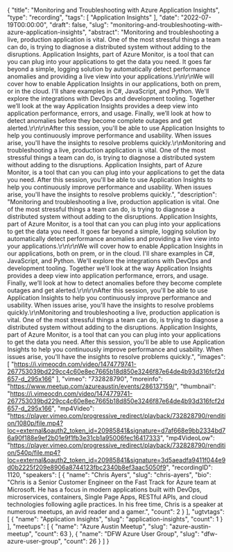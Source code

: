{
  "title": "Monitoring and Troubleshooting with Azure Application Insights",
  "type": "recording",
  "tags": [
    "Application Insights"
  ],
  "date": "2022-07-19T00:00:00",
  "draft": false,
  "slug": "monitoring-and-troubleshooting-with-azure-application-insights",
  "abstract": "Monitoring and troubleshooting a live, production application is vital. One of the most stressful things a team can do, is trying to diagnose a distributed system without adding to the disruptions. Application Insights, part of Azure Monitor, is a tool that can you can plug into your applications to get the data you need. It goes far beyond a simple, logging solution by automatically detect performance anomalies and providing a live view into your applications.\r\n\r\nWe will cover how to enable Application Insights in our applications, both on prem, or in the cloud. I'll share examples in C#, JavaScript, and Python. We'll explore the integrations with DevOps and development tooling. Together we’ll look at the way Application Insights provides a deep view into application performance, errors, and usage. Finally, we’ll look at how to detect anomalies before they become complete outages and get alerted.\r\n\r\nAfter this session, you'll be able to use Application Insights to help you continuously improve performance and usability. When issues arise, you'll have the insights to resolve problems quickly.\r\nMonitoring and troubleshooting a live, production application is vital. One of the most stressful things a team can do, is trying to diagnose a distributed system without adding to the disruptions. Application Insights, part of Azure Monitor, is a tool that can you can plug into your applications to get the data you need. After this session, you'll be able to use Application Insights to help you continuously improve performance and usability. When issues arise, you'll have the insights to resolve problems quickly.",
  "description": "Monitoring and troubleshooting a live, production application is vital. One of the most stressful things a team can do, is trying to diagnose a distributed system without adding to the disruptions. Application Insights, part of Azure Monitor, is a tool that can you can plug into your applications to get the data you need. It goes far beyond a simple, logging solution by automatically detect performance anomalies and providing a live view into your applications.\r\n\r\nWe will cover how to enable Application Insights in our applications, both on prem, or in the cloud. I'll share examples in C#, JavaScript, and Python. We'll explore the integrations with DevOps and development tooling. Together we’ll look at the way Application Insights provides a deep view into application performance, errors, and usage. Finally, we’ll look at how to detect anomalies before they become complete outages and get alerted.\r\n\r\nAfter this session, you'll be able to use Application Insights to help you continuously improve performance and usability. When issues arise, you'll have the insights to resolve problems quickly.\r\nMonitoring and troubleshooting a live, production application is vital. One of the most stressful things a team can do, is trying to diagnose a distributed system without adding to the disruptions. Application Insights, part of Azure Monitor, is a tool that can you can plug into your applications to get the data you need. After this session, you'll be able to use Application Insights to help you continuously improve performance and usability. When issues arise, you'll have the insights to resolve problems quickly.",
  "images": [
    "https://i.vimeocdn.com/video/1474779741-267753039bd229cc4c60e8ec7665b18d850e3246f87e64de4b93d316fcf2d657-d_295x166"
  ],
  "vimeo": "732828790",
  "moreinfo": "https://www.meetup.com/azureaustin/events/286137159/",
  "thumbnail": "https://i.vimeocdn.com/video/1474779741-267753039bd229cc4c60e8ec7665b18d850e3246f87e64de4b93d316fcf2d657-d_295x166",
  "mp4Video": "https://player.vimeo.com/progressive_redirect/playback/732828790/rendition/1080p/file.mp4?loc=external&oauth2_token_id=20985841&signature=d7af668e9bb2334bd76a90f188e9ef2b01e9f1fb3e31cb1a95006fec16417333",
  "mp4VideoLow": "https://player.vimeo.com/progressive_redirect/playback/732828790/rendition/540p/file.mp4?loc=external&oauth2_token_id=20985841&signature=3d5aeadfa9411f044e9d0b2225f209e8906a8744123fbc2340b8ef3aac5050f9",
  "recordingID": 1120,
  "speakers": [
    {
      "name": "Chris Ayers",
      "slug": "chris-ayers",
      "bio": "Chris is a Senior Customer Engineer on the Fast Track for Azure team at Microsoft. He has a focus in modern applications built with DevOps, microservices, containers, Single Page Apps, RESTful APIs, and cloud technologies following agile practices. In his free time, Chris is a speaker at numerous meetups, an avid reader and a gamer.",
      "count": 2
    }
  ],
  "ugtvtags": [
    {
      "name": "Application Insights",
      "slug": "application-insights",
      "count": 1
    }
  ],
  "meetups": [
    {
      "name": "Azure Austin Meetup",
      "slug": "azure-austin-meetup",
      "count": 63
    },
    {
      "name": "DFW Azure User Group",
      "slug": "dfw-azure-user-group",
      "count": 26
    }
  ]
}